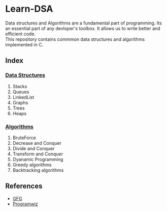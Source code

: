 # Learn-DSA  
Data structures and Algorithms are a fundamental part of programming. Its an essential part of any devloper's toolbox. It allows us to write better and efficient code.   
This repository contains commmon data structures and algorithms implemented in C.
  
  
## Index  
### [Data Structures](https://github.com/Pranjalmishra30/Learn-DSA/tree/main/Data_Structures)  
1. Stacks  
2. Queues  
3. LinkedList  
4. Graphs  
5. Trees  
6. Heaps  

### [Algorithms](https://github.com/Pranjalmishra30/Learn-DSA/tree/main/Algorithms)  
1. BruteForce  
2. Decrease and Conquer  
3. Divide and Conquer  
4. Transform and Conquer  
5. Dyanamic Programming  
6. Greedy algorithms  
7. Backtracking algorithms  


## References  
* [GFG](https://www.geeksforgeeks.org/data-structures/)  
* [Programwiz](https://www.programiz.com/dsa)



